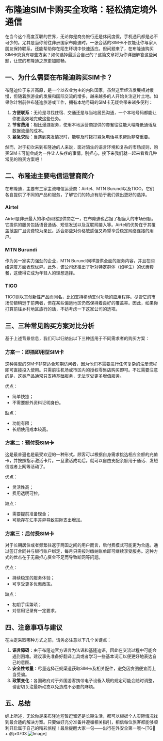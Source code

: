 # 布隆迪SIM卡购买全攻略：轻松搞定境外通信

在当今这个高度互联的世界，无论你是商务旅行还是休闲度假，手机通讯都是必不可少的。尤其是当你前往非洲国家布隆迪时，一张合适的SIM卡不仅能让你与家人朋友保持联系，还能帮助你在陌生环境中快速适应。但问题来了，在布隆迪购买SIM卡究竟有哪些方案？如何选择最适合自己的？这篇文章将为你详细解答这些问题，让您的布隆迪之旅更加顺畅。

## 一、为什么需要在布隆迪购买SIM卡？

布隆迪位于东非高原，是一个以农业为主的内陆国家。虽然这里经济发展相对缓慢，但随着旅游业的发展和国际交流的增多，越来越多的人开始关注这片土地。如果你计划前往布隆迪旅游或工作，拥有本地号码的SIM卡无疑会带来诸多便利：

1. **方便联系**：无论是寻找住宿、交通还是与当地居民沟通，一个本地号码都能让你更高效地完成这些任务。
2. **节省费用**：相比漫游服务，使用本地运营商提供的套餐往往能大幅降低通话及数据流量的成本。
3. **紧急求助**：当遇到突发情况时，能够及时拨打紧急电话寻求帮助非常重要。

然而，对于初次来到布隆迪的人来说，面对陌生的语言环境和复杂的市场规则，购买SIM卡可能会成为一件让人头疼的事情。别担心，接下来我们就一起来看看几种常见的购买方案吧！

## 二、布隆迪主要电信运营商简介

在布隆迪，主要有三家主流电信运营商：Airtel、MTN Burundi以及TIGO。它们各自提供了不同的产品和服务，了解它们的特点有助于我们做出更好的选择。

### Airtel
Airtel是非洲最大的移动网络提供商之一，在布隆迪也占据了相当大的市场份额。它提供的服务包括语音通话、短信发送以及互联网接入等。Airtel的优势在于其覆盖范围广且资费较为亲民，适合那些对价格敏感但又希望享受稳定网络连接的用户。

### MTN Burundi
作为另一家实力强劲的企业，MTN Burundi同样提供全面的服务内容，并且在网络速度方面表现优异。此外，该公司还推出了针对特定群体（如学生）的优惠套餐，这使得它成为年轻人的理想选择。

### TIGO
TIGO则以其创新性产品而闻名，比如支持移动支付功能的应用程序。尽管它的市场份额稍逊于前两者，但在某些偏远地区仍然保持着良好的覆盖率。因此，如果你打算前往乡村地区旅行的话，不妨考虑一下这家公司的选项。

## 三、三种常见购买方案对比分析

基于上述背景信息，我们可以归纳出以下三种适用于不同需求者的购买方案：

### 方案一：即插即用型SIM卡
这种类型的SIM卡非常适合短期访问者，因为他们不需要进行任何复杂的注册流程即可直接投入使用。只需前往机场或市区内的授权零售店购买即可。不过需要注意的是，这类产品通常只支持基础服务，无法享受更多增值服务。

优点：
- 简单快捷；
- 不需要额外资料证明身份。

缺点：
- 功能有限；
- 长期使用成本较高。

### 方案二：预付费SIM卡
这是最普遍也是最受欢迎的一种形式。顾客可以根据自身需求挑选相应金额的充值卡，并按照指示激活卡片。一旦激活成功后，就可以自由支配余额用于通话、发短信或者上网等活动了。

优点：
- 灵活性高；
- 费用透明可控。

缺点：
- 需要提前准备现金；
- 可能存在汇率差异导致实际支出增加。

### 方案三：后付费SIM卡
对于长期居住或者频繁往返于两国之间的用户而言，后付费模式可能更为合适。通过签订合同并与银行账户绑定，每月只需按时缴纳账单即可继续享受服务。这种方式的优点在于无需担心资金不足而导致断网等问题。

优点：
- 持续稳定的服务体验；
- 可享受更多优惠政策。

缺点：
- 初期手续繁琐；
- 对信用记录有一定要求。

## 四、注意事项与建议

在决定采取哪种方式之前，请务必注意以下几个关键点：

1. **语言障碍**：由于布隆迪官方语言为法语和基隆迪语，因此在交流过程中可能会遇到困难。建议事先准备好翻译工具或者学习一些基本词汇以便更好地表达自己的意图。
2. **安全性考量**：尽量选择正规渠道获取SIM卡及相关配件，避免因贪图便宜而上当受骗。
3. **政策变化**：各国政府对于外国游客携带电子设备入境的规定可能会随时调整，请密切关注最新动态以免造成不必要的麻烦。

## 五、总结

综上所述，无论你是来布隆迪短暂逗留还是长期生活，都可以根据个人实际情况找到最合适的解决方案。只要做好充分准备并遵循相关指引，相信每位旅客都能够顺利开启属于自己的精彩旅程！最后提醒大家一句——出行在外安全第一哦～[TG💪+ @jx0703 ![Image](https://github.com/user-attachments/assets/dbca1d08-cadb-493c-b0ec-ad6f7a83f270)]